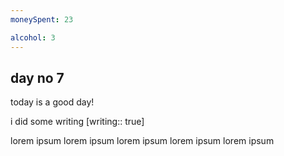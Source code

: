 ```yaml
---
moneySpent: 23

alcohol: 3
---
```

## day no 7
today is a good day!
 

i did some writing [writing:: true]

lorem ipsum lorem ipsum lorem ipsum lorem ipsum lorem ipsum
